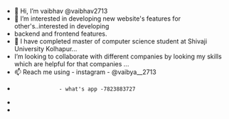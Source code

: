 - 👋 Hi, I’m vaibhav  @vaibhav2713
- 👀 I’m interested in developing new website's features for other's..interested in developing
-  backend and frontend features. 
- 🌱 I have completed master of computer science student at Shivaji University  Kolhapur...
-  I’m looking to collaborate with different companies by looking my skills which are helpful for that companies ...
- 📫 Reach me using - instagram - @vaibya__2713
-                   - what's app -7823883727
-  
- 
<!---
vaibhav2713/vaibhav2713 is a ✨ special ✨ repository because its `README.md` (this file) appears on your GitHub profile.
You can click the Preview link to take a look at your changes.
--->
